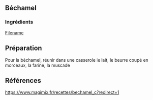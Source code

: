 
<!-- https://github.com/TheFeloDevTeam/FeloFamilySite/issues/458 -->

## Béchamel

### Ingrédients

[Filename](../Ingredients/ingredients_bechamel.md ':include')

## Préparation

Pour la béchamel, réunir dans une casserole le lait, le beurre coupé en morceaux, la farine, la muscade

## Références


https://www.magimix.fr/recettes/bechamel_c?redirect=1
